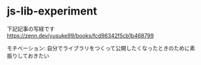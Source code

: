 # js-lib-experiment

下記記事の写経です\
https://zenn.dev/yusuke99/books/fcd96342f5cb1b468799

モチベーション: 自分でライブラリをつくって公開したくなったときのために素振りしておきたい
